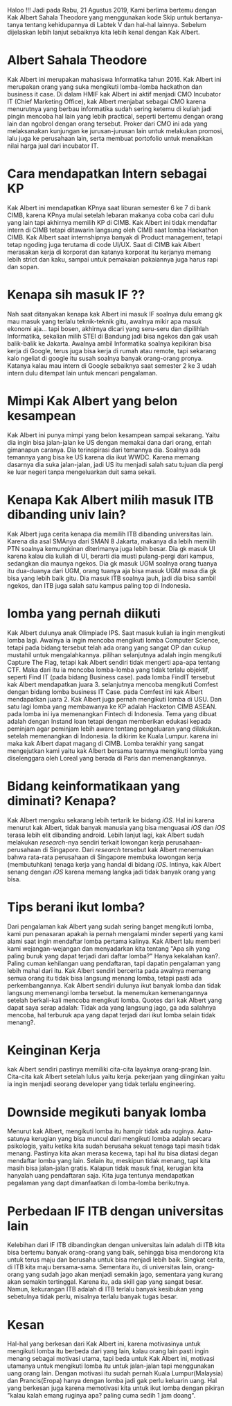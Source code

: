 Haloo !!! Jadi pada Rabu, 21 Agustus 2019, Kami berlima bertemu dengan Kak Albert Sahala Theodore yang menggunakan kode Skip untuk 
bertanya-tanya tentang kehidupannya di Labtek V dan hal-hal lainnya. Sebelum dijelaskan lebih lanjut sebaiknya kita lebih kenal dengan Kak 
Albert.

# Albert Sahala Theodore

Kak Albert ini merupakan mahasiswa Informatika tahun 2016. Kak Albert ini merupakan orang yang suka mengikuti lomba-lomba hackathon dan 
business it case. Di dalam HMIF kak Albert ini aktif menjadi CMO Incubator IT (Chief Marketing Office), kak Albert menjabat sebagai CMO 
karena menurutnya yang berbau informatika sudah sering ketemu di kuliah jadi pingin mencoba hal lain yang lebih practical, seperti
bertemu dengan orang lain dan ngobrol dengan orang tersebut. Proker dari CMO ini ada yang melaksanakan kunjungan ke jurusan-jurusan lain
untuk melakukan promosi, lalu juga ke perusahaan lain, serta membuat portofolio untuk menaikkan nilai harga jual dari incubator IT.

# Cara mendapatkan Intern sebagai KP
Kak Albert ini mendapatkan KPnya saat liburan semester 6 ke 7 di bank CIMB, karena KPnya mulai setelah lebaran makanya coba coba cari dulu 
yang lain tapi akhirnya memilih KP di CIMB. Kak Albert ini tidak mendaftar intern di CIMB tetapi ditawarin langsung oleh CIMB saat lomba
Hackathon CIMB. Kak Albert saat internshipnya banyak di Product management, tetapi tetap ngoding juga terutama di code UI/UX. Saat di CIMB
kak Albert merasakan kerja di korporat dan katanya korporat itu kerjanya memang lebih strict dan kaku, sampai untuk pemakaian pakaiannya
juga harus rapi dan sopan.

# Kenapa sih masuk IF ??
Nah saat ditanyakan kenapa kak Albert ini masuk IF soalnya dulu emang gk mau masuk yang terlalu teknik-teknik gitu, awalnya mikir apa masuk
ekonomi aja... tapi bosen, akhirnya dicari yang seru-seru dan dipilihlah Informatika, sekalian milih STEI di Bandung jadi bisa ngekos dan 
gak usah balik-balik ke Jakarta. Awalnya ambil Informatika soalnya kepikiran bisa kerja di Google, terus juga bisa kerja di rumah atau 
remote, tapi sekarang kalo ngeliat di google itu susah soalnya banyak orang-orang pronya. Katanya kalau mau intern di Google sebaiknya saat
semester 2 ke 3 udah intern dulu ditempat lain untuk mencari pengalaman.

# Mimpi Kak Albert yang belon kesampean
Kak Albert ini punya mimpi yang belon kesampean sampai sekarang. Yaitu dia ingin bisa jalan-jalan ke US dengan memakai dana dari orang, entah gimanapun caranya. Dia terinspirasi dari temannya dia. Soalnya ada temannya yang bisa ke US karena dia ikut WWDC. Karena memang dasarnya dia suka jalan-jalan, jadi US itu menjadi salah satu tujuan dia pergi ke luar negeri tanpa mengeluarkan duit sama sekali.

# Kenapa Kak Albert milih masuk ITB dibanding univ lain?
Kak Albert juga cerita kenapa dia memilih ITB dibanding universitas lain. Karena dia asal SMAnya dari SMAN 8 Jakarta, makanya dia lebih memilih PTN soalnya kemungkinan diterimanya juga lebih besar. Dia gk masuk UI karena kalau dia kuliah di UI, berarti dia musti pulang-pergi dari kampus, sedangkan dia maunya ngekos. Dia gk masuk UGM soalnya orang tuanya itu dua-duanya dari UGM, orang tuanya aja bisa masuk UGM masa dia gk bisa yang lebih baik gitu. Dia masuk ITB soalnya jauh, jadi dia bisa sambil ngekos, dan ITB juga salah satu kampus paling top di Indonesia.

# lomba yang pernah diikuti
Kak Albert dulunya anak Olimpiade IPS. Saat masuk kuliah ia ingin mengikuti lomba lagi. Awalnya ia ingin mencoba mengikuti lomba Computer Science, tetapi pada bidang tersebut telah ada orang yang sangat OP dan cukup mustahil untuk mengalahkannya. pilihan selanjutnya adalah ingin mengikuti Capture The Flag, tetapi kak Albert sendiri tidak mengerti apa-apa tentang CTF. Maka dari itu ia mencoba lomba-lomba yang tidak terlalu objektif, seperti Find IT (pada bidang Business case). pada lomba FindIT tersebut kak Albert mendapatkan juara 3. selanjutnya mencoba mengikuti Comfest dengan bidang lomba business IT Case. pada Comfest ini kak Albert mendapatkan juara 2. Kak Albert juga pernah mengikuti lomba di USU. Dan satu lagi lomba yang membawanya ke KP adalah Hacketon CIMB ASEAN. pada lomba ini iya memenangkan Fintech di Indonesia. Tema yang dibuat adalah dengan Instand loan tetapi dengan memberikan edukasi kepada peminjam agar peminjam lebih aware tentang pengeluaran yang dilakukan. setelah memenangkan di Indonesia. Ia dikirim ke Kuala Lumpur. karena ini maka kak Albert dapat magang di CIMB. Lomba terakhir yang sangat mengejutkan kami yaitu kak Albert bersama teamnya mengikuti lomba yang diselenggara oleh Loreal yang berada di Paris dan memenangkannya.

# Bidang keinformatikaan yang diminati? Kenapa?
Kak Albert mengaku sekarang lebih tertarik ke bidang <i>iOS</i>. Hal ini karena menurut kak Albert, tidak banyak manusia yang bisa menguasai <i>iOS</i> dan <i>iOS</i> terasa lebih elit dibanding android. Lebih lanjut lagi, kak Albert sudah melakukan <i>research</i>-nya sendiri terkait lowongan kerja perusahaan-perusahaan di Singapore. Dari <i>research</i> tersebut kak Albert menemukan bahwa rata-rata perusahaan di Singapore membuka lowongan kerja (membutuhkan) tenaga kerja yang handal di bidang <i>iOS</i>. Intinya, kak Albert senang dengan <i>iOS</i> karena memang langka jadi tidak banyak orang yang bisa.

# Tips berani ikut lomba?
Dari pengalaman kak Albert yang sudah sering banget mengikuti lomba, kami pun penasaran apakah ia pernah mengalami minder seperti yang kami alami saat ingin mendaftar lomba pertama kalinya. Kak Albert lalu memberi kami wejangan-wejangan dan menyadarkan kita tentang "Apa sih yang paling buruk yang dapat terjadi dari daftar lomba?" Hanya kekalahan kan?. Paling cuman kehilangan uang pendaftaran, tapi dapatin pengalaman yang lebih mahal dari itu. Kak Albert sendiri bercerita pada awalnya memang semua orang itu tidak bisa langsung menang lomba, tetapi pasti ada perkembangannya. Kak Albert sendiri dulunya ikut banyak lomba dan tidak langsung memenangi lomba tersebut. Ia menemukan kemenangannya setelah berkali-kali mencoba mengikuti lomba. Quotes dari kak Albert yang dapat saya serap adalah: Tidak ada yang langsung jago, ga ada salahnya mencoba, hal terburuk apa yang dapat terjadi dari ikut lomba selain tidak menang?.

# Keinginan Kerja
kak Albert sendiri pastinya memiliki cita-cita layaknya orang-prang lain. Cita-cita kak Albert setelah lulus yaitu kerja. pekerjaan yang diinginkan yaitu ia ingin menjadi seorang developer yang tidak terlalu engineering.

# Downside megikuti banyak lomba
Menurut kak Albert, mengikuti lomba itu hampir tidak ada ruginya. Aatu-satunya kerugian yang bisa muncul dari mengikuti lomba adalah secara psikologis, yaitu ketika kita sudah berusaha sekuat tenaga tapi masih tidak menang. Pastinya kita akan merasa kecewa, tapi hal itu bisa diatasi degan mendaftar lomba yang lain. Selain itu, meskipun tidak menang, tapi kita masih bisa jalan-jalan gratis. Kalapun tidak masuk final, kerugian kita hanyalah uang pendaftaran saja. Kita juga tentunya mendapatkan pegalaman yang dapt dimanfaatkan di lomba-lomba berikutnya.

# Perbedaan IF ITB dengan universitas lain
Kelebihan dari IF ITB dibandingkan dengan universitas lain adalah di ITB kita bisa bertemu banyak orang-orang yang baik, sehingga bisa mendorong kita untuk terus maju dan berusaha untuk bisa menjadi lebih baik. Singkat cerita, di ITB kita maju bersama-sama. Sementara itu, di universitas lain, orang-orang yang sudah jago akan menjadi semakin jago, sementara yang kurang akan semakin tertinggal. Karena itu, ada skill gap yang sangat besar. Namun, kekurangan ITB adalah di ITB terlalu banyak kesibukan yang sebetulnya tidak perlu, misalnya terlalu banyak tugas besar.

# Kesan
Hal-hal yang berkesan dari Kak Albert ini, karena motivasinya untuk mengikuti lomba itu berbeda dari yang lain, kalau orang lain pasti 
ingin menang sebagai motivasi utama, tapi beda untuk Kak Albert ini, motivasi utamanya untuk mengikuti lomba itu untuk jalan-jalan tapi
menggunakan uang orang lain. Dengan motivasi itu sudah pernah Kuala Lumpur(Malaysia) dan Prancis(Eropa) hanya dengan lomba jadi gak perlu
keluarin uang. Hal yang berkesan juga karena memotivasi kita untuk ikut lomba dengan pikiran "kalau kalah emang ruginya apa? paling cuma
sedih 1 jam doang".
